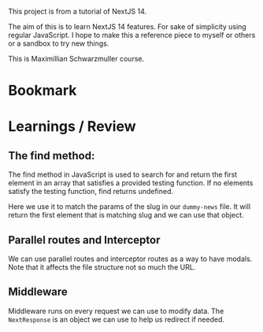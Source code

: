This project is from a tutorial of NextJS 14.

The aim of this is to learn NextJS 14 features. For sake of simplicity using regular JavaScript. 
I hope to make this a reference piece to myself or others or a sandbox to try new things. 


This is Maximillian Schwarzmuller course.

# Bookmark

# Learnings / Review
## The find method:
The find method in JavaScript is used to search for and return the first element in an array that satisfies a provided testing function. If no elements satisfy the testing function, find returns undefined.

Here we use it to match the params of the slug in our `dummy-news` file. It will return the first element that is matching slug 
and we can use that object.


## Parallel routes and Interceptor
We can use parallel routes and interceptor routes as a way to have modals. Note that it affects the file structure not so much the URL.

## Middleware
Middleware runs on every request we can use to modify data. The `NextResponse` is an object we can use to help us redirect if needed.